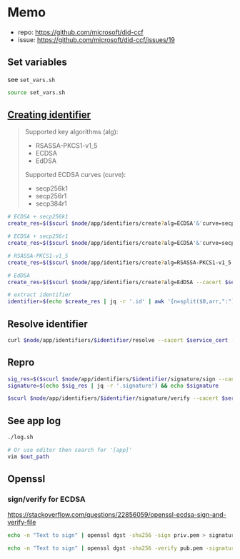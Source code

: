# Memo

- repo: https://github.com/microsoft/did-ccf
- issue: https://github.com/microsoft/did-ccf/issues/19


## Set variables
see `set_vars.sh`
```bash
source set_vars.sh
```

## [Creating identifier](https://github.com/microsoft/did-ccf/blob/main/DID_CCF.md)

> Supported key algorithms (alg):
> - RSASSA-PKCS1-v1_5
> - ECDSA
> - EdDSA
>     
> Supported ECDSA curves (curve):
> - secp256k1
> - secp256r1
> - secp384r1

```bash
# ECDSA + secp256k1
create_res=$($scurl $node/app/identifiers/create?alg=ECDSA'&'curve=secp256k1 --cacert $service_cert --signing-key $signing_key_pem --signing-cert $signing_cert_pem -H "content-type: application/json" -X POST -s) && echo $create_res | jq

# ECDSA + secp256r1
create_res=$($scurl $node/app/identifiers/create?alg=ECDSA'&'curve=secp256r1 --cacert $service_cert --signing-key $signing_key_pem --signing-cert $signing_cert_pem -H "content-type: application/json" -X POST -s) && echo $create_res | jq

# RSASSA-PKCS1-v1_5
create_res=$($scurl $node/app/identifiers/create?alg=RSASSA-PKCS1-v1_5 --cacert $service_cert --signing-key $signing_key_pem --signing-cert $signing_cert_pem -H "content-type: application/json" -X POST -s) && echo $create_res | jq

# EdDSA
create_res=$($scurl $node/app/identifiers/create?alg=EdDSA --cacert $service_cert --signing-key $signing_key_pem --signing-cert $signing_cert_pem -H "content-type: application/json" -X POST -s) && echo $create_res | jq

# extract identifier
identifier=$(echo $create_res | jq -r '.id' | awk '{n=split($0,arr,":"); print arr[n]}') && echo $identifier
```
## Resolve identifier

```bash
curl $node/app/identifiers/$identifier/resolve --cacert $service_cert -s | jq
```

## Repro

```bash
sig_res=$($scurl $node/app/identifiers/$identifier/signature/sign --cacert $service_cert --signing-key $signing_key_pem --signing-cert $signing_cert_pem -H "content-type: plain/text" --data "Text to sign" -X POST -s) && echo $sig_res | jq
signature=$(echo $sig_res | jq -r '.signature') && echo $signature

$scurl $node/app/identifiers/$identifier/signature/verify --cacert $service_cert --signing-key $signing_key_pem --signing-cert $signing_cert_pem -H "content-type: plain/text" -d "{\"payload\":\"Text to sign\",\"signer\":\"$identifier\", \"signature\":\"$signature\"}" -X POST -s | cat && echo ""
```

## See app log
```bash
./log.sh

# Or use editor then search for '[app]'
vim $out_path
```


## Openssl

### sign/verify for ECDSA
https://stackoverflow.com/questions/22856059/openssl-ecdsa-sign-and-verify-file

```bash
echo -n "Text to sign" | openssl dgst -sha256 -sign priv.pem > signature.bin

echo -n "Text to sign" | openssl dgst -sha256 -verify pub.pem -signature signature.bin
```